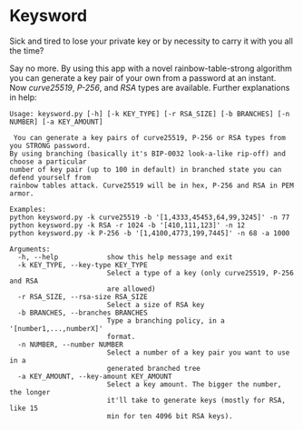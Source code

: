 # Keysword

Sick and tired to lose your private key or by necessity to carry it with you all the time? 

Say no more. By using this app with a novel rainbow-table-strong algorithm you can generate a key pair of your own from a password at an instant. Now *curve25519*, *P-256*, and *RSA* types are available. Further explanations in help:


```
Usage: keysword.py [-h] [-k KEY_TYPE] [-r RSA_SIZE] [-b BRANCHES] [-n NUMBER] [-a KEY_AMOUNT]

 You can generate a key pairs of curve25519, P-256 or RSA types from you STRONG password.
By using branching (basically it's BIP-0032 look-a-like rip-off) and choose a particular 
number of key pair (up to 100 in default) in branched state you can defend yourself from 
rainbow tables attack. Curve25519 will be in hex, P-256 and RSA in PEM armor.

Examples:
python keysword.py -k curve25519 -b '[1,4333,45453,64,99,3245]' -n 77
python keysword.py -k RSA -r 1024 -b '[410,111,123]' -n 12
python keysword.py -k P-256 -b '[1,4100,4773,199,7445]' -n 68 -a 1000

Arguments:
  -h, --help            show this help message and exit
  -k KEY_TYPE, --key-type KEY_TYPE
                        Select a type of a key (only curve25519, P-256 and RSA
                        are allowed)
  -r RSA_SIZE, --rsa-size RSA_SIZE
                        Select a size of RSA key
  -b BRANCHES, --branches BRANCHES
                        Type a branching policy, in a '[number1,...,numberX]'
                        format.
  -n NUMBER, --number NUMBER
                        Select a number of a key pair you want to use in a
                        generated branched tree
  -a KEY_AMOUNT, --key-amount KEY_AMOUNT
                        Select a key amount. The bigger the number, the longer
                        it'll take to generate keys (mostly for RSA, like 15
                        min for ten 4096 bit RSA keys).
  ```
